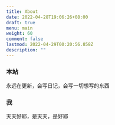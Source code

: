 ```yaml
---
title: About
date: 2022-04-28T19:06:26+08:00
draft: true
menu: main
weight: 60
comment: false
lastmod: 2022-04-29T00:20:56.858Z
description: ""
---
```

### 本站
永远在更新，会写日记，会写一切想写的东西

### 我
天天好耶，是天天，是好耶


